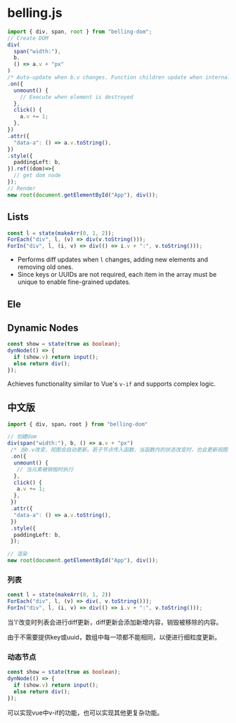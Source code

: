 # belling.js

```typescript
import { div, span, root } from "belling-dom";
// Create DOM
div(
  span("width:"), 
  b, 
  () => a.v + "px"
)
/* Auto-update when b.v changes. Function children update when internal states change */
.on({
  unmount() {
    // Execute when element is destroyed
  },
  click() {
    a.v += 1;
  },
})
.attr({
  "data-a": () => a.v.toString(),
})
.style({
  paddingLeft: b,
}).ref((dom)=>{
  // get dom node
});
// Render
new root(document.getElementById("App"), div());
```

## Lists

```typescript
const l = state(makeArr(0, 1, 2));
ForEach("div", l, (v) => div(v.toString()));
ForIn("div", l, (i, v) => div(() => i.v + ":", v.toString()));
```

- Performs diff updates when `l` changes, adding new elements and removing old ones.
- Since keys or UUIDs are not required, each item in the array must be unique to enable fine-grained updates.

## Ele

## Dynamic Nodes

```typescript
const show = state(true as boolean);
dynNode(() => {
  if (show.v) return input();
  else return div();
});
```

Achieves functionality similar to Vue's `v-if` and supports complex logic.

## 中文版

```typescript
import { div, span，root } from "belling-dom"

// 创建dom
div(span("width:"), b, () => a.v + "px")
 /* 当b.v改变，视图会自动更新。若子节点传入函数，当函数内的状态改变时，也会更新视图 */
 .on({
  unmount() {
   // 当元素被销毁时执行
  },
  click() {
   a.v += 1;
  },
 })
 .attr({
  "data-a": () => a.v.toString(),
 })
 .style({
  paddingLeft: b,
 });

// 渲染
new root(document.getElementById("App"), div());
```

### 列表

```typescript
const l = state(makeArr(0, 1, 2))
ForEach("div", l, (v) => div(, v.toString()));
ForIn("div", l, (i, v) => div(() => i.v + ":", v.toString()));
```

当'l'改变时列表会进行diff更新，diff更新会添加新增内容，销毁被移除的内容。

由于不需要提供key或uuid，数组中每一项都不能相同，以便进行细粒度更新。

### 动态节点

```typescript
const show = state(true as boolean);
dynNode(() => {
  if (show.v) return input();
  else return div();
});
```

可以实现vue中v-if的功能，也可以实现其他更复杂功能。
